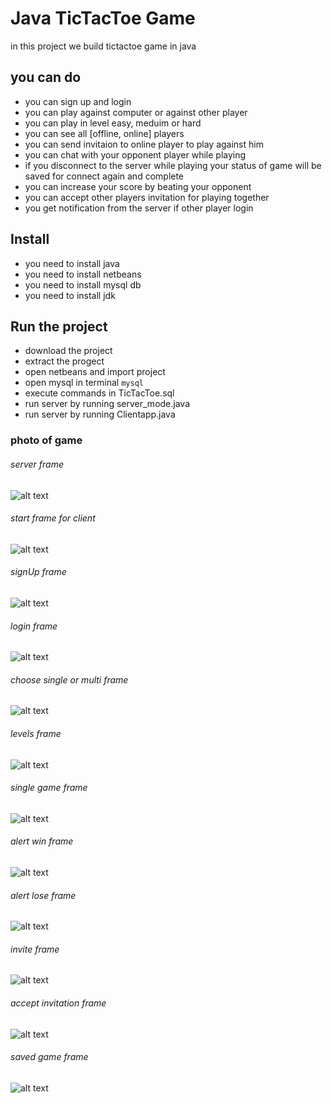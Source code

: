 # Java TicTacToe Game

in this project we build tictactoe game in java 

## you can do 

* you can sign up and login 
* you can play against computer or against other player
* you can play in level easy, meduim or hard
* you can see all [offline, online] players 
* you can send invitaion to online player to play against him
* you can chat with your opponent player while playing
* if you disconnect to the server while playing your status of game will be saved for connect again and complete
* you can increase your score by beating your opponent
* you can accept other players invitation for playing together
* you get notification from the server if other player login

## Install

* you need to install java
* you need to install netbeans
* you need to install mysql db
* you need to install jdk

## Run the project

* download the project 
* extract the progect
* open netbeans and import project
* open mysql in terminal `mysql`
* execute commands in TicTacToe.sql
* run server by running server_mode.java
* run server by running Clientapp.java

### photo of game

###### server frame
![alt text](https://github.com/Mohamed-awad/tic-tac-toe-java-iti-game/blob/kholaif/imgs/server.png)

###### start frame for client
![alt text](https://github.com/Mohamed-awad/tic-tac-toe-java-iti-game/blob/kholaif/imgs/start_app.png)

###### signUp frame
![alt text](https://github.com/Mohamed-awad/tic-tac-toe-java-iti-game/blob/kholaif/imgs/signUp.png)

###### login frame
![alt text](https://github.com/Mohamed-awad/tic-tac-toe-java-iti-game/blob/kholaif/imgs/login.png)

###### choose single or multi frame
![alt text](https://github.com/Mohamed-awad/tic-tac-toe-java-iti-game/blob/kholaif/imgs/ChooseMode.png)

###### levels frame
![alt text](https://github.com/Mohamed-awad/tic-tac-toe-java-iti-game/blob/kholaif/imgs/levels.png)

###### single game frame
![alt text](https://github.com/Mohamed-awad/tic-tac-toe-java-iti-game/blob/kholaif/imgs/single_game.png)

###### alert win frame
![alt text](https://github.com/Mohamed-awad/tic-tac-toe-java-iti-game/blob/kholaif/imgs/win.png)

###### alert lose frame
![alt text](https://github.com/Mohamed-awad/tic-tac-toe-java-iti-game/blob/kholaif/imgs/lose.png)

###### invite frame
![alt text](https://github.com/Mohamed-awad/tic-tac-toe-java-iti-game/blob/kholaif/imgs/invite.png)

###### accept invitation frame
![alt text](https://github.com/Mohamed-awad/tic-tac-toe-java-iti-game/blob/kholaif/imgs/anvite_success.png)


###### saved game frame
![alt text](https://github.com/Mohamed-awad/tic-tac-toe-java-iti-game/blob/kholaif/imgs/saved_game.png)


